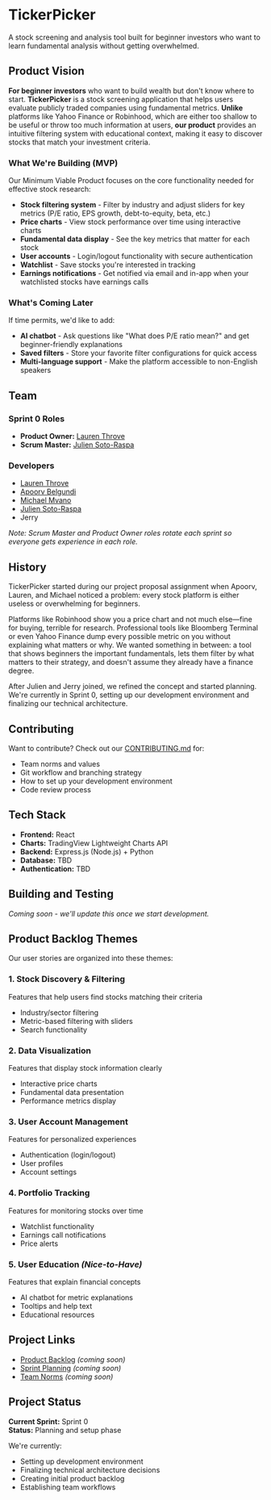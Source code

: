 <!-- # Project Repository

This repository will be used for team projects.

Several sets of instructions are included in this repository. They should each be treated as separate assignments with their own due dates and sets of requirements.

1. See the [App Map & Wireframes](instructions-0a-app-map-wireframes.md) and [Prototyping](./instructions-0b-prototyping.md) instructions for the requirements of the initial user experience design of the app.

1. Delete the contents of this file and replace with the contents of a proper README.md, as described in the [project setup instructions](./instructions-0c-project-setup.md)

1. See the [Sprint Planning instructions](instructions-0d-sprint-planning.md) for the requirements of Sprint Planning for each Sprint.

1. See the [Front-End Development instructions](./instructions-1-front-end.md) for the requirements of the initial Front-End Development.

1. See the [Back-End Development instructions](./instructions-2-back-end.md) for the requirements of the initial Back-End Development.

1. See the [Database Integration instructions](./instructions-3-database.md) for the requirements of integrating a database into the back-end.

1. See the [Deployment instructions](./instructions-4-deployment.md) for the requirements of deploying an app. -->

# TickerPicker

A stock screening and analysis tool built for beginner investors who want to learn fundamental analysis without getting overwhelmed.

## Product Vision

**For beginner investors** who want to build wealth but don't know where to start. **TickerPicker** is a stock screening application that helps users evaluate publicly traded companies using fundamental metrics. **Unlike** platforms like Yahoo Finance or Robinhood, which are either too shallow to be useful or throw too much information at users, **our product** provides an intuitive filtering system with educational context, making it easy to discover stocks that match your investment criteria.

### What We're Building (MVP)

Our Minimum Viable Product focuses on the core functionality needed for effective stock research:

- **Stock filtering system** - Filter by industry and adjust sliders for key metrics (P/E ratio, EPS growth, debt-to-equity, beta, etc.)
- **Price charts** - View stock performance over time using interactive charts
- **Fundamental data display** - See the key metrics that matter for each stock
- **User accounts** - Login/logout functionality with secure authentication
- **Watchlist** - Save stocks you're interested in tracking
- **Earnings notifications** - Get notified via email and in-app when your watchlisted stocks have earnings calls

### What's Coming Later

If time permits, we'd like to add:
- **AI chatbot** - Ask questions like "What does P/E ratio mean?" and get beginner-friendly explanations
- **Saved filters** - Store your favorite filter configurations for quick access
- **Multi-language support** - Make the platform accessible to non-English speakers

## Team

### Sprint 0 Roles
- **Product Owner:** [Lauren Throve](https://github.com/laurenst17)
- **Scrum Master:** [Julien Soto-Raspa](https://github.com/jlnsr)

### Developers
- [Lauren Throve](https://github.com/laurenst17)
- [Apoorv Belgundi](https://github.com/apoorvib)
- [Michael Mvano](https://github.com/michx02)
- [Julien Soto-Raspa](https://github.com/jlnsr)
- Jerry

*Note: Scrum Master and Product Owner roles rotate each sprint so everyone gets experience in each role.*

## History

TickerPicker started during our project proposal assignment when Apoorv, Lauren, and Michael noticed a problem: every stock platform is either useless or overwhelming for beginners.

Platforms like Robinhood show you a price chart and not much else—fine for buying, terrible for research. Professional tools like Bloomberg Terminal or even Yahoo Finance dump every possible metric on you without explaining what matters or why. We wanted something in between: a tool that shows beginners the important fundamentals, lets them filter by what matters to their strategy, and doesn't assume they already have a finance degree.

After Julien and Jerry joined, we refined the concept and started planning. We're currently in Sprint 0, setting up our development environment and finalizing our technical architecture.

## Contributing

Want to contribute? Check out our [CONTRIBUTING.md](./CONTRIBUTING.md) for:
- Team norms and values
- Git workflow and branching strategy  
- How to set up your development environment
- Code review process

## Tech Stack

- **Frontend:** React
- **Charts:** TradingView Lightweight Charts API
- **Backend:** Express.js (Node.js) + Python
- **Database:** TBD
- **Authentication:** TBD

## Building and Testing

*Coming soon - we'll update this once we start development.*

## Product Backlog Themes

Our user stories are organized into these themes:

### 1. Stock Discovery & Filtering
Features that help users find stocks matching their criteria
- Industry/sector filtering
- Metric-based filtering with sliders
- Search functionality

### 2. Data Visualization  
Features that display stock information clearly
- Interactive price charts
- Fundamental data presentation
- Performance metrics display

### 3. User Account Management
Features for personalized experiences
- Authentication (login/logout)
- User profiles
- Account settings

### 4. Portfolio Tracking
Features for monitoring stocks over time
- Watchlist functionality
- Earnings call notifications
- Price alerts

### 5. User Education *(Nice-to-Have)*
Features that explain financial concepts
- AI chatbot for metric explanations
- Tooltips and help text
- Educational resources

## Project Links

- [Product Backlog](./PRODUCT_BACKLOG.md) *(coming soon)*
- [Sprint Planning](./SPRINTS.md) *(coming soon)*  
- [Team Norms](./TEAM_NORMS.md) *(coming soon)*

## Project Status

**Current Sprint:** Sprint 0  
**Status:** Planning and setup phase

We're currently:
- Setting up development environment
- Finalizing technical architecture decisions
- Creating initial product backlog
- Establishing team workflows
